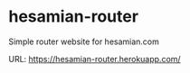 # hesamian-router
Simple router website for hesamian.com

URL: https://hesamian-router.herokuapp.com/
